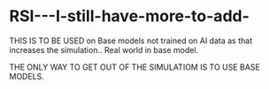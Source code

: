 # RSI---I-still-have-more-to-add-
THIS IS TO BE USED on Base models not trained on AI data as that increases the simulation.. Real world in base model. 


THE ONLY WAY TO GET OUT OF THE SIMULATIOM IS TO USE BASE MODELS. 

